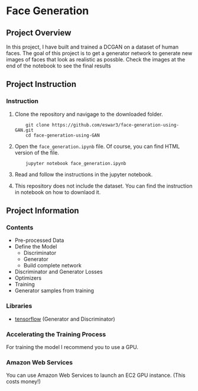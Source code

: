 # Face Generation

## Project Overview

In this project, I have built and trained a DCGAN on a dataset of human faces. The goal of this project is to get a generator network to generate new images of faces that look as realistic as possble. Check the images at the end of the notebook to see the final results

## Project Instruction

### Instruction

1. Clone the repository and navigage to the downloaded folder.
	```
		git clone https://github.com/eswar3/face-generation-using-GAN.git
		cd face-generation-using-GAN
	```
2. Open the `face_generation.ipynb` file. Of course, you can find HTML version of the file.
	```
		jupyter notebook face_generation.ipynb
	```
3. Read and follow the instructions in the jupyter notebook.

4. This repository does not include the dataset. You can find the instruction in notebook on how to downlaod it.

## Project Information

### Contents

- Pre-processed Data
- Define the Model
	- Discriminator
	- Generator
	- Build complete network
- Discriminator and Generator Losses
- Optimizers
- Training
- Generator samples from training

### Libraries

- [tensorflow](https://www.tensorflow.org/) (Generator and Discriminator)

### Accelerating the Training Process

For training the model I recommend you to use a GPU.

### Amazon Web Services

You can use Amazon Web Services to launch an EC2 GPU instance. (This costs money!)
